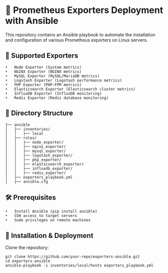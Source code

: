 # 📌 Prometheus Exporters Deployment with Ansible

This repository contains an Ansible playbook to automate the installation and configuration of various Prometheus exporters on Linux servers.

## 🚀 Supported Exporters
	•	Node Exporter (System metrics)
	•	NGINX Exporter (NGINX metrics)
	•	MySQL Exporter (MySQL/MariaDB metrics)
	•	Logstash Exporter (Logstash performance metrics)
	•	PHP Exporter (PHP-FPM metrics)
	•	Elasticsearch Exporter (Elasticsearch cluster metrics)
	•	InfluxDB Exporter (InfluxDB monitoring)
	•	Redis Exporter (Redis database monitoring)

## 📂 Directory Structure
```
├── ansible
│   ├── inventories/
│   │   ├── local
│   ├── roles/
│   │   ├── node_exporter/
│   │   ├── nginx_exporter/
│   │   ├── mysql_exporter/
│   │   ├── logstash_exporter/
│   │   ├── php_exporter/
│   │   ├── elasticsearch_exporter/
│   │   ├── influxdb_exporter/
│   │   ├── redis_exporter/
│   ├── exporters_playbook.yml
│   ├── ansible.cfg
```

## 🛠 Prerequisites
	•	Install Ansible (pip install ansible)
	•	SSH access to target servers
	•	Sudo privileges on remote machines
 
## 🎯 Installation & Deployment

Clone the repository:
```
git clone https://github.com/your-repo/exporters-ansible.git
cd exporters-ansible
ansible-playbook -i inventories/local/hosts exporters_playbook.yml
```